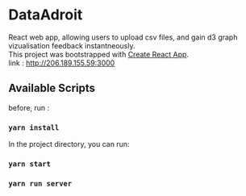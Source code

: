 # DataAdroit

React web app, allowing users to upload csv files, and gain d3 graph vizualisation feedback instantneously.
</br>
This project was bootstrapped with [Create React App](https://github.com/facebook/create-react-app).
</br>
link : http://206.189.155.59:3000
## Available Scripts

before, run :
### `yarn install`

In the project directory, you can run:

### `yarn start`


### `yarn run server`
